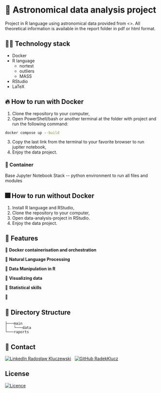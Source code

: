 # :milky_way: Astronomical data analysis project

Project in R language using astronomical data provided from <>. All theoretical information is available in the report folder in pdf or html format.

## 🧑‍💻 Technology stack

* Docker
* R language
  * nortest
  * outliers
  * MASS
* RStudio
* LaTeX

## 🔥 How to run with Docker

1. Clone the repository to your computer,
2. Open PowerShell/bash or another terminal at the folder with project and run the following command:

```cmd
docker compose up --build
```

3. Copy the last link from the terminal to your favorite browser to run jupiter notebook,
4. Enjoy the data project.

### 🐋 Container

Base Jupyter Notebook Stack -- python environment to run all files and modules

## 🎆 How to run without Docker

1. Install R language and RStudio,
2. Clone the repository to your computer,
3. Open data-analysis-project in RStudio.
4. Enjoy the data project.

## 🌠 Features

🌟 **Docker containerisation and orchestration**

🌟 **Natural Language Processing**

🌟 **Data Manipulation in R**

🌟 **Visualizing data**

🌟 **Statistical skills**

🌟

## 📁 Directory Structure

    ├───main
    │   └───data
    └───raports

## 📧 Contact

[![LinkedIn](https://i.stack.imgur.com/gVE0j.png) Radosław Kluczewski](https:///www.linkedin.com/in/radoslaw-kluczewski) 
&nbsp;
[![GitHub](https://i.stack.imgur.com/tskMh.png) RadekKlucz](https://github.com/RadekKlucz)

## License

[![Licence](https://img.shields.io/github/license/Ileriayo/markdown-badges?style=for-the-badge)](./LICENSE)
